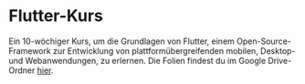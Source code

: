 # Flutter-Kurs
Ein 10-wöchiger Kurs, um die Grundlagen von Flutter, einem Open-Source-Framework zur Entwicklung von plattformübergreifenden mobilen, Desktop- und Webanwendungen, zu erlernen. Die Folien findest du im Google Drive-Ordner [hier](https://drive.google.com/drive/folders/12nSF2646Iqq6WrXQxHZLup0oc7lJk9Cl?usp=drive_link).
